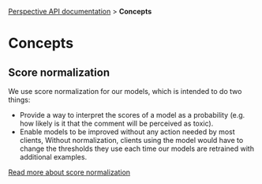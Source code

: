 [Perspective API documentation](../README.md) > **Concepts**

# Concepts

## Score normalization

We use score normalization for our models, which is intended to do two things:

*   Provide a way to interpret the scores of a model as a probability (e.g. how
    likely is it that the comment will be perceived as toxic).
*   Enable models to be improved without any action needed by most clients,
    Without normalization, clients using the model would have to change the
    thresholds they use each time our models are retrained with additional
    examples.

[Read more about score normalization](score-normalization.md)
